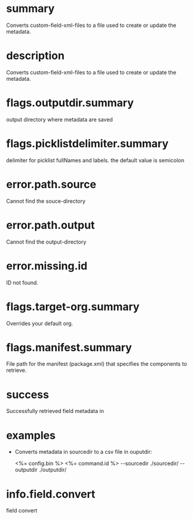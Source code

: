 # summary

Converts custom-field-xml-files to a file used to create or update the metadata.

# description

Converts custom-field-xml-files to a file used to create or update the metadata.

# flags.outputdir.summary

output directory where metadata are saved

# flags.picklistdelimiter.summary

delimiter for picklist fullNames and labels. the default value is semicolon

# error.path.source

Cannot find the souce-directory

# error.path.output

Cannot find the output-directory

# error.missing.id

ID not found.

# flags.target-org.summary

Overrides your default org.

# flags.manifest.summary

File path for the manifest (package.xml) that specifies the components to retrieve.

# success

Successfully retrieved field metadata in

# examples

- Converts metadata in sourcedir to a csv file in ouputdir:

  <%= config.bin %> <%= command.id %> --sourcedir ./sourcedir/ --outputdir ./outputdir/

# info.field.convert

field convert
